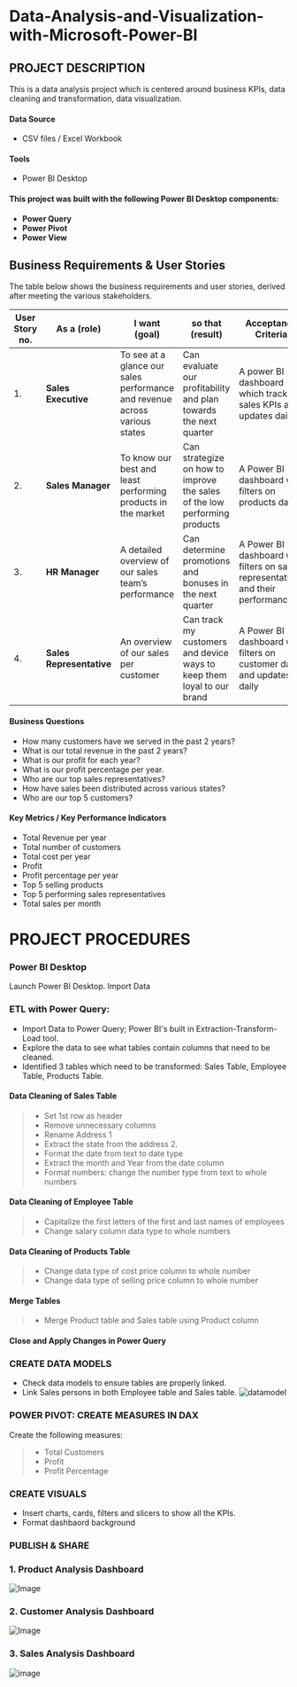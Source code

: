 # Data-Analysis-and-Visualization-with-Microsoft-Power-BI

## PROJECT DESCRIPTION
This is a data analysis project which is centered around business KPIs, data cleaning and transformation, data visualization. 

#### Data Source
* CSV files / Excel Workbook

#### Tools
* Power BI Desktop

#### This project was built with the following Power BI Desktop components:
* **Power Query**
* **Power Pivot**
* **Power View**

## Business Requirements & User Stories
The table below shows the business requirements and user stories, derived after meeting the various stakeholders. 


|User Story no. | As a (role) | I want (goal) | so that (result) | Acceptance Criteria |
|-------------- | ------------| --------------| -----------------| -------------------|
| 1.            | **Sales Executive** | To see at a glance our sales performance and revenue across various states | Can evaluate our profitability and plan towards the next quarter | A power BI dashboard which tracks sales KPIs and updates daily |
| 2.            | **Sales Manager** | To know our best and least performing products in the market | Can strategize on how to improve the sales of the low performing products | A Power BI dashboard with filters on products data |
| 3. | **HR Manager** | A detailed overview of our sales team’s performance | Can determine promotions and bonuses in the next quarter | A Power BI dashboard with filters on sales representatives and their performance |
| 4. | **Sales Representative** | An overview of our sales per customer | Can track my customers and device ways to keep them loyal to our brand | A Power BI dashboard with filters on customer data and updates daily |



#### Business Questions
* How many customers have we served in the past 2 years? 
* What is our total revenue in the past 2 years? 
* What is our profit for each year? 
* What is our profit percentage per year. 
* Who are our top sales representatives?  
* How have sales been distributed across various states?
* Who are our top 5 customers?

#### Key Metrics / Key Performance Indicators
* Total Revenue per year
* Total number of customers
* Total cost per year
* Profit
* Profit percentage per year
* Top 5 selling products
* Top 5 performing sales representatives
* Total sales per month



# PROJECT PROCEDURES

### Power BI Desktop
Launch Power BI Desktop. Import Data

### ETL with Power Query: 
* Import Data to Power Query; Power BI's built in Extraction-Transform-Load tool. 
* Explore the data to see what tables contain columns that need to be cleaned. 
* Identified 3 tables which need to be transformed: Sales Table, Employee Table, Products Table.

#### Data Cleaning of Sales Table
> * Set 1st row as header
> * Remove unnecessary columns
> * Rename Address 1
> * Extract the state from the address 2.
> * Format the date from text to date type
> * Extract the month and Year from the date column
> * Format numbers: change the number type from text to whole numbers

#### Data Cleaning of Employee Table
> * Capitalize the first letters of the first and last names of employees
> * Change salary column data type to whole numbers

#### Data Cleaning of Products Table
> * Change data type of cost price column to whole number
> * Change data type of selling price column to whole number

#### Merge Tables
> * Merge Product table and Sales table using Product column

#### Close and Apply Changes in Power Query

### CREATE DATA MODELS
* Check data models to ensure tables are properly linked. 
* Link Sales persons in both Employee table and Sales table.
![datamodel](https://github.com/Jennie-Techie/Data-Analysis-and-Visualization-with-Microsoft-Power-BI/blob/9a14f68b974ffb882819497b78646965f814bd0f/Data%20model.png)


### POWER PIVOT: CREATE MEASURES IN DAX
Create the following measures:
> * Total Customers
> * Profit
> * Profit Percentage

### CREATE VISUALS 
* Insert charts, cards, filters and slicers to show all the KPIs. 
* Format dashbaord background

### PUBLISH & SHARE

### 1. Product Analysis Dashboard
![Image](https://github.com/Jennie-Techie/Data-Analysis-and-Visualization-with-Microsoft-Power-BI/blob/e30d11a495e7058f46150bdec669d17a7617cd0f/Products%20Analysis%20Dashboard.png)

### 2. Customer Analysis Dashboard
![Image](https://github.com/Jennie-Techie/Data-Analysis-and-Visualization-with-Microsoft-Power-BI/blob/e30d11a495e7058f46150bdec669d17a7617cd0f/Customer%20Analysis%20Power%20BI%20Dashbaord.png)

### 3. Sales Analysis Dashboard
![image](https://github.com/Jennie-Techie/Data-Analysis-and-Visualization-with-Microsoft-Power-BI/blob/e30d11a495e7058f46150bdec669d17a7617cd0f/Sales%20Analysis%20Power%20BI%20Dashboard.png)

